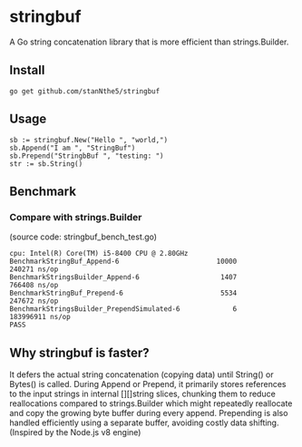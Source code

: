 # stringbuf

A Go string concatenation library that is more efficient than strings.Builder.

## Install
```
go get github.com/stanNthe5/stringbuf
```

## Usage
```
sb := stringbuf.New("Hello ", "world,")
sb.Append("I am ", "StringBuf")
sb.Prepend("StringbBuf ", "testing: ")
str := sb.String()
```

## Benchmark

### Compare with strings.Builder
(source code: stringbuf_bench_test.go)
```
cpu: Intel(R) Core(TM) i5-8400 CPU @ 2.80GHz
BenchmarkStringBuf_Append-6                        10000            240271 ns/op
BenchmarkStringsBuilder_Append-6                    1407            766408 ns/op
BenchmarkStringBuf_Prepend-6                        5534            247672 ns/op
BenchmarkStringsBuilder_PrependSimulated-6             6         183996911 ns/op
PASS
```

## Why stringbuf is faster?

It defers the actual string concatenation (copying data) until String() or Bytes() is called. During Append or Prepend, it primarily stores references to the input strings in internal [][]string slices, chunking them to reduce reallocations compared to strings.Builder which might repeatedly reallocate and copy the growing byte buffer during every append. Prepending is also handled efficiently using a separate buffer, avoiding costly data shifting. (Inspired by the Node.js v8 engine)